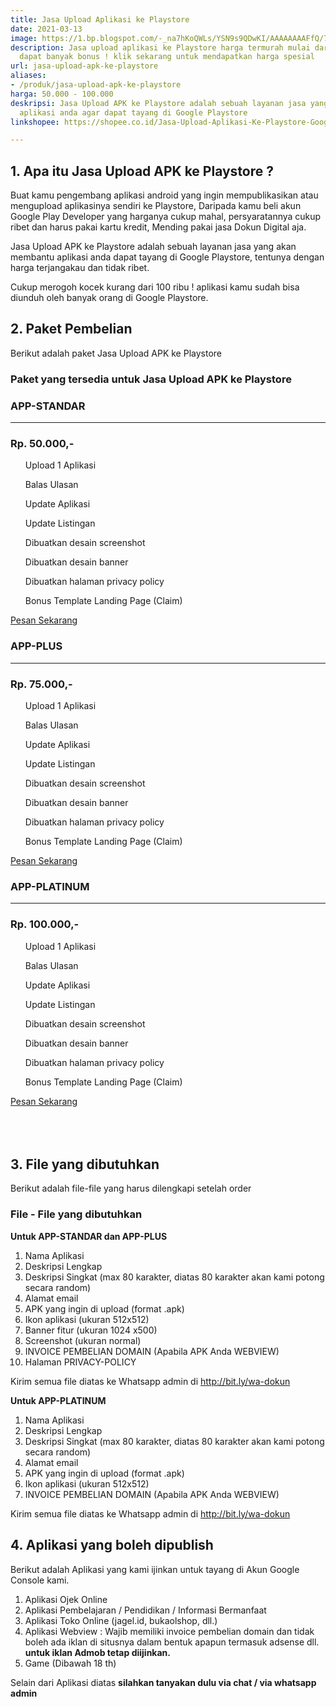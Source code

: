 ```yaml
---
title: Jasa Upload Aplikasi ke Playstore
date: 2021-03-13
image: https://1.bp.blogspot.com/-_na7hKoQWLs/YSN9s9QDwKI/AAAAAAAAFfQ/7ur87atR69QmTE2ZyhrlT0N38__lesY7ACLcBGAsYHQ/s0/fix-upload-app-dokun-digital.png
description: Jasa upload aplikasi ke Playstore harga termurah mulai dari 50 ribuan
  dapat banyak bonus ! klik sekarang untuk mendapatkan harga spesial
url: jasa-upload-apk-ke-playstore
aliases: 
- /produk/jasa-upload-apk-ke-playstore
harga: 50.000 - 100.000
deskripsi: Jasa Upload APK ke Playstore adalah sebuah layanan jasa yang akan membantu
  aplikasi anda agar dapat tayang di Google Playstore
linkshopee: https://shopee.co.id/Jasa-Upload-Aplikasi-Ke-Playstore-Google-Play-Console-i.8263390.3353433342

---
```

## 1. Apa itu Jasa Upload APK ke Playstore ?

Buat kamu pengembang aplikasi android yang ingin mempublikasikan atau mengupload aplikasinya sendiri ke Playstore, Daripada kamu beli akun Google Play Developer yang harganya cukup mahal, persyaratannya cukup ribet dan harus pakai kartu kredit, Mending pakai jasa Dokun Digital aja.

Jasa Upload APK ke Playstore adalah sebuah layanan jasa yang akan membantu aplikasi anda dapat tayang di Google Playstore, tentunya dengan harga terjangakau dan tidak ribet.

Cukup merogoh kocek kurang dari 100 ribu ! aplikasi kamu sudah bisa diunduh oleh banyak orang di Google Playstore.

## 2. Paket Pembelian

Berikut adalah paket Jasa Upload APK ke Playstore

### Paket yang tersedia untuk Jasa Upload APK ke Playstore

<div class="row mt-5">
  
  <!-- APP STANDAR -->
  <div class="col-md-4 mx-auto mt-3 px-4">
     <div class="card pricing-rates starter-plan text-center shadow rounded-lg border-0 my-3">
        <div class="card-body py-3">
          <h3 class="title text-primary">APP-STANDAR</h3>
                 <hr>
                   <h3 class="h3 mb-3 mt-2">Rp. 50.000,-</h3>
                     <ul class="list-unstyled text-left">
                        <p class="text-muted text-feature mb-0"><span class="text-primary h5 mr-2"><i class="uim uim-check-circle"></i></span></i>Upload 1 Aplikasi</p>
                        <p class="text-muted text-feature mb-0"><span class="text-danger h5 mr-2"><i class="uim uim-exclamation-circle"></i></span></i>Balas Ulasan</p>
                        <p class="text-muted text-feature mb-0"><span class="text-danger h5 mr-2"><i class="uim uim-exclamation-circle"></i></span></i>Update Aplikasi</p>
                        <p class="text-muted text-feature mb-0"><span class="text-danger h5 mr-2"><i class="uim uim-exclamation-circle"></i></span></i>Update Listingan</p>
                        <p class="text-muted text-feature mb-0"><span class="text-danger h5 mr-2"><i class="uim uim-exclamation-circle"></i></span></i>Dibuatkan desain screenshot</p>
                        <p class="text-muted text-feature mb-0"><span class="text-danger h5 mr-2"><i class="uim uim-exclamation-circle"></i></span></i>Dibuatkan desain banner</p>
                        <p class="text-muted text-feature mb-0"><span class="text-danger h5 mr-2"><i class="uim uim-exclamation-circle"></i></span></i>Dibuatkan halaman privacy policy</p>
                        <p class="text-muted text-feature mb-0"><span class="text-danger h5 mr-2"><i class="uim uim-exclamation-circle"></i></span></i>Bonus Template Landing Page (Claim)</p>
                        </ul>
           <a href="https://api.whatsapp.com/send?phone=6285156190575&text=Halo%20Dokun%20Digital%2C%20Saya%20ingin%20membeli%20*Jasa%20Upload%20Aplikasi%20ke%20Playstore%20APP-STANDAR*%2C%20Terimakasih." class="btn btn-primary btn-block btn-lg mt-2 text-order">Pesan Sekarang</a>
        </div>
      </div>
    </div>

  <!-- APP PLUS -->
  <div class="col-md-4 mx-auto mt-3 px-4">
     <div class="card pricing-rates starter-plan text-center shadow rounded-lg border-0 my-3">
        <div class="card-body py-3">
          <h3 class="title text-primary">APP-PLUS</h3>
                 <hr>
                   <h3 class="h3 mb-3 mt-2">Rp. 75.000,-</h3>
                     <ul class="list-unstyled text-left">
                        <p class="text-muted text-feature mb-0"><span class="text-primary h5 mr-2"><i class="uim uim-check-circle"></i></span></i>Upload 1 Aplikasi</p>
                        <p class="text-muted text-feature mb-0"><span class="text-primary h5 mr-2"><i class="uim uim-check-circle"></i></span></i>Balas Ulasan</p>
                        <p class="text-muted text-feature mb-0"><span class="text-danger h5 mr-2"><i class="uim uim-exclamation-circle"></i></span></i>Update Aplikasi</p>
                        <p class="text-muted text-feature mb-0"><span class="text-danger h5 mr-2"><i class="uim uim-exclamation-circle"></i></span></i>Update Listingan</p>
                        <p class="text-muted text-feature mb-0"><span class="text-danger h5 mr-2"><i class="uim uim-exclamation-circle"></i></span></i>Dibuatkan desain screenshot</p>
                        <p class="text-muted text-feature mb-0"><span class="text-danger h5 mr-2"><i class="uim uim-exclamation-circle"></i></span></i>Dibuatkan desain banner</p>
                        <p class="text-muted text-feature mb-0"><span class="text-danger h5 mr-2"><i class="uim uim-exclamation-circle"></i></span></i>Dibuatkan halaman privacy policy</p>
                        <p class="text-muted text-feature mb-0"><span class="text-danger h5 mr-2"><i class="uim uim-exclamation-circle"></i></span></i>Bonus Template Landing Page (Claim)</p>
                        </ul>
           <a href="https://api.whatsapp.com/send?phone=6285156190575&text=Halo%20Dokun%20Digital%2C%20Saya%20ingin%20membeli%20*Jasa%20Upload%20Aplikasi%20ke%20Playstore%20APP-PLUS*%2C%20Terimakasih." class="btn btn-primary btn-block btn-lg   mt-2 text-order">Pesan Sekarang</a>
        </div>
      </div>
    </div>

  <!-- APP PLATINUM -->
  <div class="col-md-4 mx-auto mt-3 px-4">
     <div class="card pricing-rates starter-plan text-center shadow rounded-lg border-0 my-3">
        <div class="card-body py-3">
          <h3 class="title text-primary">APP-PLATINUM</h3>
                 <hr>
                   <h3 class="h3 mb-3 mt-2">Rp. 100.000,-</h3>
                     <ul class="list-unstyled text-left">
                        <p class="text-muted text-feature mb-0"><span class="text-primary h5 mr-2"><i class="uim uim-check-circle"></i></span></i>Upload 1 Aplikasi</p>
                        <p class="text-muted text-feature mb-0"><span class="text-primary h5 mr-2"><i class="uim uim-check-circle"></i></span></i>Balas Ulasan</p>
                        <p class="text-muted text-feature mb-0"><span class="text-primary h5 mr-2"><i class="uim uim-check-circle"></i></span></i>Update Aplikasi</p>
                        <p class="text-muted text-feature mb-0"><span class="text-primary h5 mr-2"><i class="uim uim-check-circle"></i></span></i>Update Listingan</p>
                        <p class="text-muted text-feature mb-0"><span class="text-primary h5 mr-2"><i class="uim uim-check-circle"></i></span></i>Dibuatkan desain screenshot</p>
                        <p class="text-muted text-feature mb-0"><span class="text-primary h5 mr-2"><i class="uim uim-check-circle"></i></span></i>Dibuatkan desain banner</p>
                        <p class="text-muted text-feature mb-0"><span class="text-primary h5 mr-2"><i class="uim uim-check-circle"></i></span></i>Dibuatkan halaman privacy policy</p>
                        <p class="text-muted text-feature mb-0"><span class="text-primary h5 mr-2"><i class="uim uim-check-circle"></i></span></i>Bonus Template Landing Page (Claim)</p>
                        </ul>
           <a href="https://api.whatsapp.com/send?phone=6285156190575&text=Halo%20Dokun%20Digital%2C%20Saya%20ingin%20membeli%20*Jasa%20Upload%20Aplikasi%20ke%20Playstore%20APP-PLATINUM*%2C%20Terimakasih." class="btn btn-primary btn-block btn-lg   mt-2 text-order">Pesan Sekarang</a>
        </div>
      </div>
    </div>


<!--<div class="col-md-4"> 
<div class="card">
<div class="card-body">
<h5 class="card-title">APP-STANDAR</h5>
<ul>
<li>Upload 1 Aplikasi</li>
<li><s>Balas ulasan</s></li>
<li><s>Update aplikasi (via admin)</s></li>
<li><s>Update listingan (deskripsi, screenshot, icon, dll.)</s></li>
<li><s>Di buatkan desain screenshot</s></li>
<li><s>Di buatkan desain banner</s></li>
<li><s>Di buatkan halaman privacy policy</s></li>
<li><s>Bonus Template Landing Page</s></li>
</ul>
</div>
</div>
</div>

<div class="col-md-4"> 
<div class="card">
<div class="card-body">
<h5 class="card-title">APP-PLUS</h5>
<ul>
<li>Upload 1 Aplikasi</li>
<li>Balas ulasan</li>
<li><s>Update aplikasi (via admin)</s></li>
<li><s>Update listingan (deskripsi, screenshot, icon, dll.)</s></li>
<li><s>Di buatkan desain screenshot</s></li>
<li><s>Di buatkan desain banner</s></li>
<li><s>Di buatkan halaman privacy policy</s></li>
<li><s>Bonus Template Landing Page</s></li>
</ul>
</div>
</div>
</div>

<div class="col-md-4"> 
<div class="card">
<div class="card-body">
<h5 class="card-title">APP-PLATINUM</h5>
<ul>
<li>Upload 1 Aplikasi</li>
<li>Balas ulasan</li>
<li>Update aplikasi (via admin)</li>
<li>Update listingan (deskripsi, screenshot, icon, dll.)</li>
<li>Di buatkan desain screenshot</li>
<li>Di buatkan desain banner</li>
<li>Di buatkan halaman privacy policy</li>
<li>Bonus Template Landing Page</li>
</ul>
</div>
</div>
</div> -->

<!-- <div class="col-md-3"> <!-- APP-MAX
<div class="card">
<div class="card-body">
<h5 class="card-title">APP-MAX</h5>
<ul>
<li>Upload 1 Aplikasi</li>
<li>Balas ulasan</li>
<li>Update aplikasi (via admin)</li>
<li>Update listingan (deskripsi, screenshot, icon, dll.)</li>
<li>Di buatkan desain screenshot</li>
<li>Di buatkan desain banner</li>
<li>Di buatkan halaman privacy policy</li>
<li>Bonus Template Landing Page</li>
</ul>
</div>
</div>
</div>-->

</div><br/><br/><br/>

## 3. File yang dibutuhkan

Berikut adalah file-file yang harus dilengkapi setelah order

### File - File yang dibutuhkan

**Untuk APP-STANDAR dan APP-PLUS**

 1. Nama Aplikasi
 2. Deskripsi Lengkap
 3. Deskripsi Singkat (max 80 karakter, diatas 80 karakter akan kami potong secara random)
 4. Alamat email
 5. APK yang ingin di upload (format .apk)
 6. Ikon aplikasi (ukuran 512x512)
 7. Banner fitur (ukuran 1024 x500)
 8. Screenshot (ukuran normal)
 9. INVOICE PEMBELIAN DOMAIN (Apabila APK Anda WEBVIEW)
10. Halaman PRIVACY-POLICY

Kirim semua file diatas ke Whatsapp admin di http://bit.ly/wa-dokun

**Untuk APP-PLATINUM**

1. Nama Aplikasi
2. Deskripsi Lengkap
3. Deskripsi Singkat (max 80 karakter, diatas 80 karakter akan kami potong secara random)
4. Alamat email
5. APK yang ingin di upload (format .apk)
6. Ikon aplikasi (ukuran 512x512)
7. INVOICE PEMBELIAN DOMAIN (Apabila APK Anda WEBVIEW)

Kirim semua file diatas ke Whatsapp admin di http://bit.ly/wa-dokun

## 4. Aplikasi yang boleh dipublish

Berikut adalah Aplikasi yang kami ijinkan untuk tayang di Akun Google Console kami.

1. Aplikasi Ojek Online
2. Aplikasi Pembelajaran / Pendidikan / Informasi Bermanfaat
3. Aplikasi Toko Online (jagel.id, bukaolshop, dll.)
4. Aplikasi Webview : Wajib memiliki invoice pembelian domain dan tidak boleh ada iklan di situsnya dalam bentuk apapun termasuk adsense dll. **untuk iklan Admob tetap diijinkan.**
5. Game (Dibawah 18 th)

Selain dari Aplikasi diatas **silahkan tanyakan dulu via chat / via whatsapp admin**